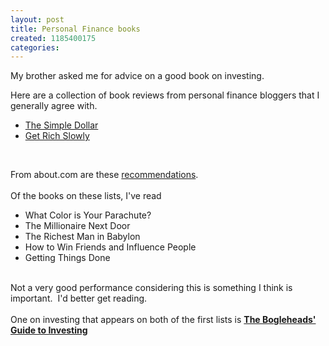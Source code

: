 ```yaml
---
layout: post
title: Personal Finance books
created: 1185400175
categories:
---
```

<p>My brother asked me for advice on a good book on investing.&nbsp;</p>
<p>Here are a collection of book reviews from personal finance bloggers that I generally agree with.&nbsp;</p>

* <a href="http://www.thesimpledollar.com/2007/05/07/26-personal-finance-books-ranked-from-best-to-worst/">The Simple Dollar</a>
* <a href="http://www.getrichslowly.org/blog/2007/03/07/building-a-personal-finance-library-25-of-the-best-books-about-money/">Get Rich Slowly</a>

<p>&nbsp;</p>
<p>From about.com are these <a href="http://financialplan.about.com/od/moneytools/l/aatpbooks.htm">recommendations</a>.<br />
<br />
Of the books on these lists, I've read</p>

* What Color is Your Parachute?
* The Millionaire Next Door
* The Richest Man in Babylon
* How to Win Friends and Influence People
* Getting Things Done

<p><br />
Not a very good performance considering this is something I think is important.&nbsp; I'd better get reading.<br />
<br />
One on investing that appears on both of the first lists is <a href="http://www.amazon.com/exec/obidos/ASIN/0471730335/ref=nosim/foldedspaceor-20/"><strong class="sans">The Bogleheads' Guide to Investing</strong></a></p>
